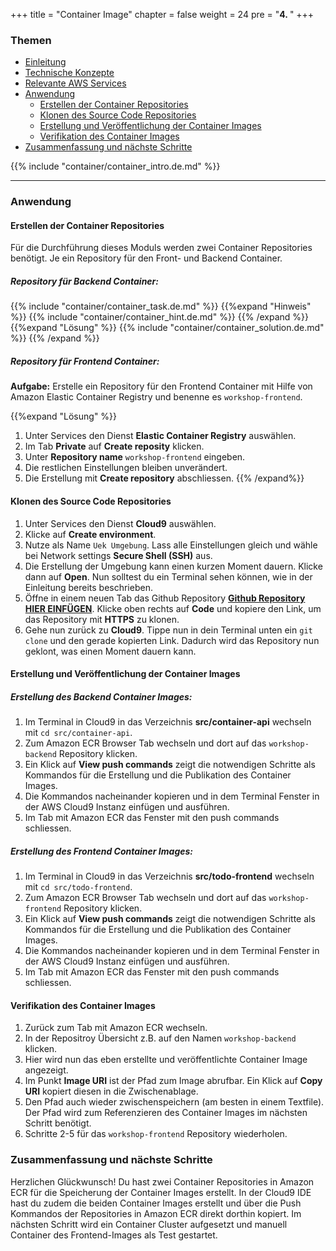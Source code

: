 +++
title = "Container Image"
chapter = false
weight = 24
pre = "<b>4. </b>"
+++

### Themen
- [Einleitung](#einleitung)
- [Technische Konzepte](#technische-konzepte)
- [Relevante AWS Services](#relevante-aws-services)
- [Anwendung](#anwendung)
    - [Erstellen der Container Repositories](#erstellen-der-container-repositories)
    - [Klonen des Source Code Repositories](#klonen-des-source-code-repositories)
    - [Erstellung und Veröffentlichung der Container Images](#erstellung-und-veröffentlichung-der-container-images)
    - [Verifikation des Container Images](#verifikation-des-container-images)
- [Zusammenfassung und nächste Schritte](#zusammenfassung-und-nächste-schritte)

{{% include "container/container_intro.de.md" %}}
___

### Anwendung
#### Erstellen der Container Repositories

Für die Durchführung dieses Moduls werden zwei Container Repositories benötigt. Je ein Repository für den Front- und Backend Container.

##### Repository für Backend Container:
{{% include "container/container_task.de.md" %}}
{{%expand "Hinweis" %}}
{{% include "container/container_hint.de.md" %}}
{{% /expand %}}
{{%expand "Lösung" %}}
{{% include "container/container_solution.de.md" %}}
{{% /expand %}}


##### Repository für Frontend Container:
**Aufgabe:**
Erstelle ein Repository für den Frontend Container mit Hilfe von Amazon Elastic Container Registry und benenne es ``workshop-frontend``.

{{%expand "Lösung" %}}
1. Unter Services den Dienst **Elastic Container Registry** auswählen.
2. Im Tab **Private** auf **Create reposity** klicken.
3. Unter **Repository name** ``workshop-frontend`` eingeben.
4. Die restlichen Einstellungen bleiben unverändert.
5. Die Erstellung mit **Create repository** abschliessen.
{{% /expand%}}

#### Klonen des Source Code Repositories

1. Unter Services den Dienst **Cloud9** auswählen.
2. Klicke auf **Create environment**.
3. Nutze als Name ``Uek Umgebung``. Lass alle Einstellungen gleich und wähle bei Network settings **Secure Shell (SSH)** aus.
4. Die Erstellung der Umgebung kann einen kurzen Moment dauern. Klicke dann auf **Open**. Nun solltest du ein Terminal sehen können, wie in der Einleitung bereits beschrieben.
5. Öffne in einem neuen Tab das Github Repository **[Github Repository HIER EINFÜGEN]()**. Klicke oben rechts auf **Code** und kopiere den Link, um das Repository mit **HTTPS** zu klonen. 
6. Gehe nun zurück zu **Cloud9**. Tippe nun in dein Terminal unten ein ``git clone`` und den gerade kopierten Link. Dadurch wird das Repository nun geklont, was einen Moment dauern kann.

#### Erstellung und Veröffentlichung der Container Images

##### Erstellung des Backend Container Images:
1. Im Terminal in Cloud9 in das Verzeichnis **src/container-api** wechseln mit ``cd src/container-api``.
2. Zum Amazon ECR Browser Tab wechseln und dort auf das ``workshop-backend`` Repository klicken.
3. Ein Klick auf **View push commands** zeigt die notwendigen Schritte als Kommandos für die Erstellung und die Publikation des Container Images.
4. Die Kommandos nacheinander kopieren und in dem Terminal Fenster in der AWS Cloud9 Instanz einfügen und ausführen.
5. Im Tab mit Amazon ECR das Fenster mit den push commands schliessen.

##### Erstellung des Frontend Container Images:
1. Im Terminal in Cloud9 in das Verzeichnis **src/todo-frontend** wechseln mit ``cd src/todo-frontend``.
2. Zum Amazon ECR Browser Tab wechseln und dort auf das ``workshop-frontend`` Repository klicken.
3. Ein Klick auf **View push commands** zeigt die notwendigen Schritte als Kommandos für die Erstellung und die Publikation des Container Images.
4. Die Kommandos nacheinander kopieren und in dem Terminal Fenster in der AWS Cloud9 Instanz einfügen und ausführen.
5. Im Tab mit Amazon ECR das Fenster mit den push commands schliessen.

#### Verifikation des Container Images

1. Zurück zum Tab mit Amazon ECR wechseln.
2. In der Repositroy Übersicht z.B. auf den Namen ``workshop-backend`` klicken.
3. Hier wird nun das eben erstellte und veröffentlichte Container Image angezeigt.
4. Im Punkt **Image URI** ist der Pfad zum Image abrufbar. Ein Klick auf **Copy URI** kopiert diesen in die Zwischenablage.
5. Den Pfad auch wieder zwischenspeichern (am besten in einem Textfile). Der Pfad wird zum Referenzieren des Container Images im nächsten Schritt benötigt.
6. Schritte 2-5 für das ``workshop-frontend`` Repository wiederholen.

### Zusammenfassung und nächste Schritte
Herzlichen Glückwunsch! Du hast zwei Container Repositories in Amazon ECR für die Speicherung der Container Images erstellt. In der Cloud9 IDE hast du zudem die beiden Container Images erstellt und über die Push Kommandos der Repositories in Amazon ECR direkt dorthin kopiert. Im nächsten Schritt wird ein Container Cluster aufgesetzt und manuell Container des Frontend-Images als Test gestartet.
